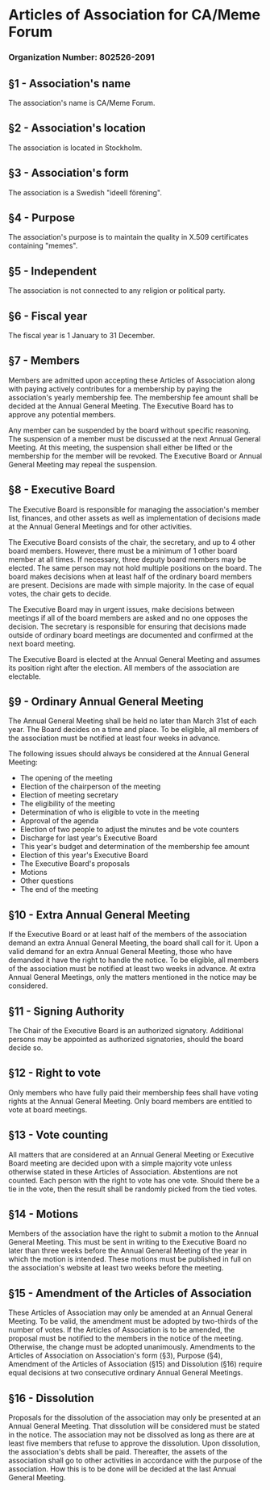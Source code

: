 # Articles of Association for CA/Meme Forum

### Organization Number: 802526-2091

## §1 - Association's name
The association's name is CA/Meme Forum.

## §2 - Association's location
The association is located in Stockholm.

## §3 - Association's form
The association is a Swedish "ideell förening".

## §4 - Purpose
The association's purpose is to maintain the quality
in X.509 certificates containing "memes".

## §5 - Independent
The association is not connected to any religion or political party.

## §6 - Fiscal year
The fiscal year is 1 January to 31 December.

## §7 - Members
Members are admitted upon accepting these Articles of Association along with
paying actively contributes for a membership by paying the association's yearly membership fee.
The membership fee amount shall be decided at the Annual General Meeting.
The Executive Board has to approve any potential members.

Any member can be suspended by the board without specific reasoning.
The suspension of a member must be discussed at the next Annual General Meeting.
At this meeting, the suspension shall either be lifted or the membership
for the member will be revoked.
The Executive Board or Annual General Meeting may repeal the suspension.

## §8 - Executive Board
The Executive Board is responsible for managing the association's member list, finances,
and other assets as well as implementation of decisions made at the Annual General Meetings and for other activities.

The Executive Board consists of the chair, the secretary, and up to 4 other board members.
However, there must be a minimum of 1 other board member at all times.
If necessary, three deputy board members may be elected.
The same person may not hold multiple positions on the board.
The board makes decisions when at least half of the ordinary board members are present.
Decisions are made with simple majority.
In the case of equal votes, the chair gets to decide. 

The Executive Board may in urgent issues, make decisions between meetings if all
of the board members are asked and no one opposes the decision.
The secretary is responsible for ensuring that decisions made outside of
ordinary board meetings are documented and confirmed at the next board meeting.

The Executive Board is elected at the Annual General Meeting and assumes its position right after the election.
All members of the association are electable.

## §9 - Ordinary Annual General Meeting
The Annual General Meeting shall be held no later than March 31st of each year.
The Board decides on a time and place.
To be eligible, all members of the association must be notified at least four weeks in advance.

The following issues should always be considered at the Annual General Meeting:
- The opening of the meeting
- Election of the chairperson of the meeting
- Election of meeting secretary
- The eligibility of the meeting
- Determination of who is eligible to vote in the meeting
- Approval of the agenda
- Election of two people to adjust the minutes and be vote counters
- Discharge for last year's Executive Board
- This year's budget and determination of the membership fee amount
- Election of this year's Executive Board
- The Executive Board's proposals
- Motions
- Other questions
- The end of the meeting

## §10 - Extra Annual General Meeting
If the Executive Board or at least half of the members of the association demand an extra Annual General Meeting,
the board shall call for it.
Upon a valid demand for an extra Annual General Meeting, those who have demanded it have the right to handle the notice.
To be eligible, all members of the association must be notified at least two weeks in advance.
At extra Annual General Meetings, only the matters mentioned in the notice may be considered.

## §11 - Signing Authority
The Chair of the Executive Board is an authorized signatory.
Additional persons may be appointed as authorized signatories, should the board decide so.

## §12 - Right to vote
Only members who have fully paid their membership fees shall have voting rights at the Annual General Meeting.
Only board members are entitled to vote at board meetings.

## §13 - Vote counting
All matters that are considered at an Annual General Meeting or Executive Board meeting are
decided upon with a simple majority vote unless otherwise stated in these Articles of Association.
Abstentions are not counted. Each person with the right to vote has one vote.
Should there be a tie in the vote, then the result shall be randomly picked from the tied votes.

## §14 - Motions
Members of the association have the right to submit a motion to the Annual General Meeting.
This must be sent in writing to the Executive Board no later than three weeks before the
Annual General Meeting of the year in which the motion is intended.
These motions must be published in full on the association's website at least two weeks before the meeting.

## §15 - Amendment of the Articles of Association
These Articles of Association may only be amended at an Annual General Meeting.
To be valid, the amendment must be adopted by two-thirds of the number of votes.
If the Articles of Association is to be amended, the proposal must be notified to the members in the notice of the meeting.
Otherwise, the change must be adopted unanimously.
Amendments to the Articles of Association on Association's form (§3), Purpose (§4),
Amendment of the Articles of Association (§15) and Dissolution (§16)
require equal decisions at two consecutive ordinary Annual General Meetings.

## §16 - Dissolution
Proposals for the dissolution of the association may only be presented at an Annual General Meeting.
That dissolution will be considered must be stated in the notice.
The association may not be dissolved as long as there are at least five members that refuse to approve the dissolution.
Upon dissolution, the association's debts shall be paid.
Thereafter, the assets of the association shall go to other activities in accordance with the purpose of the association.
How this is to be done will be decided at the last Annual General Meeting.
